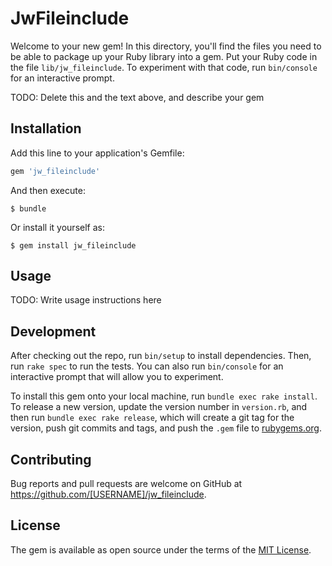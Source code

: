 # JwFileinclude

Welcome to your new gem! In this directory, you'll find the files you need to be able to package up your Ruby library into a gem. Put your Ruby code in the file `lib/jw_fileinclude`. To experiment with that code, run `bin/console` for an interactive prompt.

TODO: Delete this and the text above, and describe your gem

## Installation

Add this line to your application's Gemfile:

```ruby
gem 'jw_fileinclude'
```

And then execute:

    $ bundle

Or install it yourself as:

    $ gem install jw_fileinclude

## Usage

TODO: Write usage instructions here

## Development

After checking out the repo, run `bin/setup` to install dependencies. Then, run `rake spec` to run the tests. You can also run `bin/console` for an interactive prompt that will allow you to experiment.

To install this gem onto your local machine, run `bundle exec rake install`. To release a new version, update the version number in `version.rb`, and then run `bundle exec rake release`, which will create a git tag for the version, push git commits and tags, and push the `.gem` file to [rubygems.org](https://rubygems.org).

## Contributing

Bug reports and pull requests are welcome on GitHub at https://github.com/[USERNAME]/jw_fileinclude.

## License

The gem is available as open source under the terms of the [MIT License](https://opensource.org/licenses/MIT).
